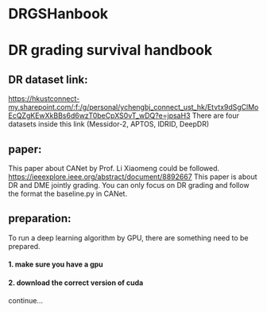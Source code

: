 # DRGSHanbook
# **DR grading survival handbook**

## **DR dataset link:**
https://hkustconnect-my.sharepoint.com/:f:/g/personal/ychengbj_connect_ust_hk/Etvtx9dSgClMoEcQZgKEwXkBBs6d6wzT0beCpXS0vT_wDQ?e=jpsaH3
There are four datasets inside this link (Messidor-2, APTOS, IDRID, DeepDR)

## paper:
This paper about CANet by Prof. Li Xiaomeng could be followed.
https://ieeexplore.ieee.org/abstract/document/8892667
This paper is about DR and DME jointly grading. You can only focus on DR grading and follow the format the baseline.py in CANet.

## preparation:
To run a deep learning algorithm by GPU, there are something need to be prepared.
#### 1. make sure you have a gpu
#### 2. download the correct version of cuda

continue...